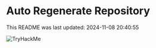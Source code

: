 # Auto Regenerate Repository

This README was last updated: 2024-11-08 20:40:55

 ![TryHackMe](https://tryhackme.com/badge/533634)